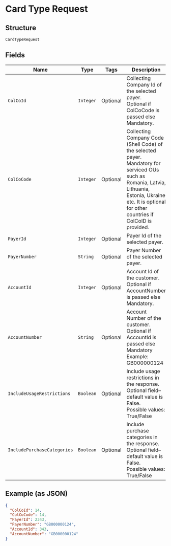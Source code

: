 
# Card Type Request

## Structure

`CardTypeRequest`

## Fields

| Name | Type | Tags | Description | Getter | Setter |
|  --- | --- | --- | --- | --- | --- |
| `ColCoId` | `Integer` | Optional | Collecting Company Id of the selected payer.<br>Optional if ColCoCode is passed else Mandatory. | Integer getColCoId() | setColCoId(Integer colCoId) |
| `ColCoCode` | `Integer` | Optional | Collecting Company Code (Shell Code) of the selected payer.<br>Mandatory for serviced OUs such as Romania, Latvia, Lithuania, Estonia, Ukraine etc. It is optional for other countries if ColCoID is provided. | Integer getColCoCode() | setColCoCode(Integer colCoCode) |
| `PayerId` | `Integer` | Optional | Payer Id of the selected payer. | Integer getPayerId() | setPayerId(Integer payerId) |
| `PayerNumber` | `String` | Optional | Payer Number of the selected payer. | String getPayerNumber() | setPayerNumber(String payerNumber) |
| `AccountId` | `Integer` | Optional | Account Id of the customer.<br>Optional if AccountNumber is passed else Mandatory. | Integer getAccountId() | setAccountId(Integer accountId) |
| `AccountNumber` | `String` | Optional | Account Number of the customer.<br>Optional if AccountId is passed else Mandatory<br>Example: GB000000124 | String getAccountNumber() | setAccountNumber(String accountNumber) |
| `IncludeUsageRestrictions` | `Boolean` | Optional | Include usage restrictions in the response.<br>Optional field– default value is False.<br>Possible values: True/False | Boolean getIncludeUsageRestrictions() | setIncludeUsageRestrictions(Boolean includeUsageRestrictions) |
| `IncludePurchaseCategories` | `Boolean` | Optional | Include purchase categories in the response.<br>Optional field– default value is False.<br>Possible values: True/False | Boolean getIncludePurchaseCategories() | setIncludePurchaseCategories(Boolean includePurchaseCategories) |

## Example (as JSON)

```json
{
  "ColCoId": 14,
  "ColCoCode": 14,
  "PayerId": 2343,
  "PayerNumber": "GB000000124",
  "AccountId": 343,
  "AccountNumber": "GB000000124"
}
```

